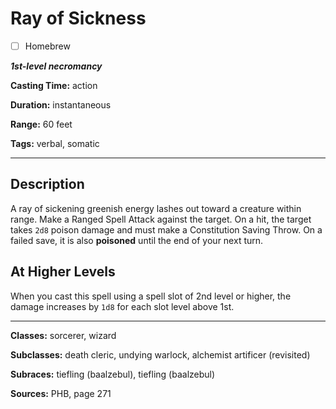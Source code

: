 # Ray of Sickness

- [ ] Homebrew

***1st-level necromancy***

**Casting Time:** action

**Duration:** instantaneous

**Range:** 60 feet

**Tags:** verbal, somatic

---

## Description
A ray of sickening greenish energy lashes out toward a creature within range.
Make a Ranged Spell Attack against the target.
On a hit, the target takes `2d8` poison damage and must make a Constitution Saving Throw.
On a failed save, it is also **poisoned** until the end of your next turn.

## At Higher Levels
When you cast this spell using a spell slot of 2nd level or higher, the damage increases by `1d8` for each slot level above 1st.

---

**Classes:** sorcerer, wizard

**Subclasses:** death cleric, undying warlock, alchemist artificer (revisited)

**Subraces:** tiefling (baalzebul), tiefling (baalzebul)

**Sources:** PHB, page 271
